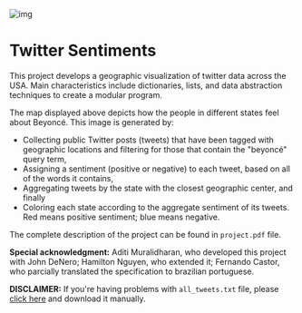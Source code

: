 ![img](https://cloud.githubusercontent.com/assets/22268489/20234697/4e21fcfa-a867-11e6-9027-87691a234431.png)
# Twitter Sentiments
This project develops a geographic visualization of twitter data across the USA. Main characteristics include dictionaries, lists, and data abstraction techniques to create a modular program. 

The map displayed above depicts how the people in different states feel about Beyoncé. This image is generated by:

- Collecting public Twitter posts (tweets) that have been tagged with geographic locations and filtering for those that contain the "beyoncé" query term,
- Assigning a sentiment (positive or negative) to each tweet, based on all of the words it contains,
- Aggregating tweets by the state with the closest geographic center, and finally
- Coloring each state according to the aggregate sentiment of its tweets. Red means positive sentiment; blue means negative.

The complete description of the project can be found in `project.pdf` file.

**Special acknowledgment:** Aditi Muralidharan, who developed this project with John DeNero; Hamilton Nguyen, who extended it; Fernando Castor, who parcially translated the specification to brazilian portuguese. 

**DISCLAIMER:** If you're having problems with `all_tweets.txt` file, please [click here](http://nifty.stanford.edu/2013/denero-muralidharan-trends/data/all_tweets.txt) and download it manually.
